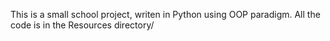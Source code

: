 
This is a  small  school project, writen in Python using OOP paradigm. 
All the code is in the Resources directory/
